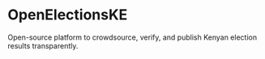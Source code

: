 # OpenElectionsKE
Open-source platform to crowdsource, verify, and publish Kenyan election results transparently.
